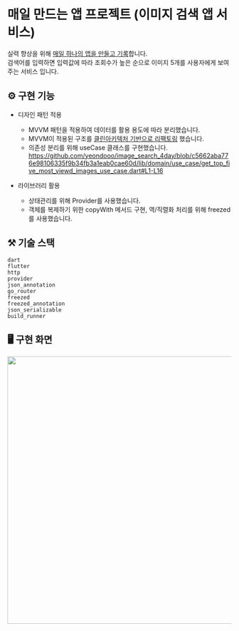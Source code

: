 # 매일 만드는 앱 프로젝트 (이미지 검색 앱 서비스)
실력 향상을 위해 [매일 하나의 앱을 만들고 기록](https://youtube.com/playlist?list=PLqalTSLVTm5tldlM57kHnRvG7feOenQMN)합니다.<br>
검색어를 입력하면 입력값에 따라 조회수가 높은 순으로 이미지 5개를 사용자에게 보여주는 서비스 입니다.


## ⚙️ 구현 기능
- 디자인 패턴 적용
    - MVVM 패턴을 적용하여 데이터를 활용 용도에 따라 분리했습니다.
    - MVVM이 적용된 구조를 [클린아키텍처 기반으로 리팩토링](https://github.com/yeondooo/image_search_4day/commit/50df3dd944ace90828e3bed6ec2a1b857d2d215c) 했습니다.
    - 의존성 분리를 위해 useCase 클래스를 구현했습니다.
https://github.com/yeondooo/image_search_4day/blob/c5662aba776e98106335f9b34fb3a1eab0cae60d/lib/domain/use_case/get_top_five_most_viewd_images_use_case.dart#L1-L16

- 라이브러리 활용
    - 상태관리를 위해 Provider를 사용했습니다.
    - 객체를 복제하기 위한 copyWith 메서드 구현, 역/직렬화 처리를 위해 freezed를 사용했습니다.

## ⚒️ 기술 스택
```
dart
flutter
http
provider
json_annotation
go_router
freezed
freezed_annotation
json_serializable
build_runner
```
 

## 🖥️ 구현 화면

<img src="https://github.com/yeondooo/image_search_4day/assets/97602748/75320c72-79de-4986-ac9d-0d91b8889037" width="600">
